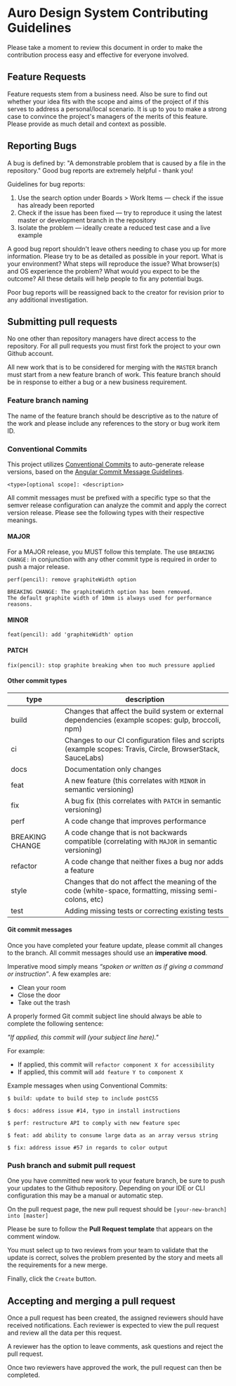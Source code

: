 # Auro Design System Contributing Guidelines

Please take a moment to review this document in order to make the contribution process easy and effective for everyone involved.

## Feature Requests

Feature requests stem from a business need. Also be sure to find out whether your idea fits with the scope and aims of the project of if this serves to address a personal/local scenario. It is up to you to make a strong case to convince the project's managers of the merits of this feature. Please provide as much detail and context as possible.

## Reporting Bugs

A bug is defined by: "A demonstrable problem that is caused by a file in the repository." Good bug reports are extremely helpful - thank you!

Guidelines for bug reports:

1. Use the search option under Boards > Work Items — check if the issue has already been reported
1. Check if the issue has been fixed — try to reproduce it using the latest master or development branch in the repository
1. Isolate the problem — ideally create a reduced test case and a live example

A good bug report shouldn't leave others needing to chase you up for more information. Please try to be as detailed as possible in your report. What is your environment? What steps will reproduce the issue? What browser(s) and OS experience the problem? What would you expect to be the outcome? All these details will help people to fix any potential bugs.

Poor bug reports will be reassigned back to the creator for revision prior to any additional investigation.

## Submitting pull requests

No one other than repository managers have direct access to the repository. For all pull requests you must first fork the project to your own Github account.

All new work that is to be considered for merging with the `MASTER` branch must start from a new feature branch of work. This feature branch should be in response to either a bug or a new business requirement.

### Feature branch naming

The name of the feature branch should be descriptive as to the nature of the work and please include any references to the story or bug work item ID.

### Conventional Commits

This project utilizes [Conventional Commits](https://www.conventionalcommits.org/) to auto-generate release versions, based on the [Angular Commit Message Guidelines](https://github.com/angular/angular/blob/22b96b9/CONTRIBUTING.md#-commit-message-guidelines).


```
<type>[optional scope]: <description>
```

All commit messages must be prefixed with a specific type so that the semver release configuration can analyze the commit and apply the correct version release. Please see the following types with their respective meanings.

#### MAJOR

For a MAJOR release, you MUST follow this template. The use `BREAKING CHANGE:` in conjunction with any other commit type is required in order to push a major release.

```
perf(pencil): remove graphiteWidth option

BREAKING CHANGE: The graphiteWidth option has been removed.
The default graphite width of 10mm is always used for performance reasons.
```

#### MINOR
```
feat(pencil): add 'graphiteWidth' option
```

#### PATCH
```
fix(pencil): stop graphite breaking when too much pressure applied
```

#### Other commit types

| type | description |
|---|---|
| build | Changes that affect the build system or external dependencies (example scopes: gulp, broccoli, npm) |
| ci | Changes to our CI configuration files and scripts (example scopes: Travis, Circle, BrowserStack, SauceLabs) |
| docs | Documentation only changes |
| feat | A new feature (this correlates with `MINOR` in semantic versioning) |
| fix | A bug fix (this correlates with `PATCH` in semantic versioning) |
| perf | A code change that improves performance |
| BREAKING CHANGE | A code change that is not backwards compatible (correlating with `MAJOR` in semantic versioning) |
| refactor | A code change that neither fixes a bug nor adds a feature |
| style | Changes that do not affect the meaning of the code (white-space, formatting, missing semi-colons, etc) |
| test | Adding missing tests or correcting existing tests  |

#### Git commit messages

Once you have completed your feature update, please commit all changes to the branch. All commit messages should use an **imperative mood**.

Imperative mood simply means _“spoken or written as if giving a command or instruction”_. A few examples are:

* Clean your room
* Close the door
* Take out the trash

A properly formed Git commit subject line should always be able to complete the following sentence:

_"If applied, this commit will (your subject line here)."_

For example:

* If applied, this commit will `refactor component X for accessibility`
* If applied, this commit will `add feature Y to component X`

Example messages when using Conventional Commits:

```
$ build: update to build step to include postCSS

$ docs: address issue #14, typo in install instructions

$ perf: restructure API to comply with new feature spec

$ feat: add ability to consume large data as an array versus string

$ fix: address issue #57 in regards to color output
```

### Push branch and submit pull request

One you have committed new work to your feature branch, be sure to push your updates to the Github repository. Depending on your IDE or CLI configuration this may be a manual or automatic step.

On the pull request page, the new pull request should be `[your-new-branch] into [master]`

Please be sure to follow the **Pull Request template** that appears on the comment window.

You must select up to two reviews from your team to validate that the update is correct, solves the problem presented by the story and meets all the requirements for a new merge.

Finally, click the `Create` button.

## Accepting and merging a pull request

Once a pull request has been created, the assigned reviewers should have received notifications. Each reviewer is expected to view the pull request and review all the data per this request.

A reviewer has the option to leave comments, ask questions and reject the pull request.

Once two reviewers have approved the work, the pull request can then be completed.
